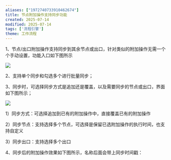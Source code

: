 ```yaml
---
aliases: ["1972740733910462674"]
title: 节点附加操作支持同步功能
created: 2025-07-14
modified: 2025-07-14
tags: ['流程引擎']
theme: 工作流程
---
```


1、节点/出口附加操作支持同步到其余节点或出口，针对类似的附加操作无需一个个手动设置，功能入口如下图所示

![](https://myhelpdoc.oss-cn-heyuan.aliyuncs.com/mdimages/3876729bad27b347546f7c1b07217414.jpg)

2、支持单个同步和勾选多个进行批量同步；

3、同步时，可选择同步方式是追加还是覆盖，以及需要同步的节点或出口，界面如下图所示；

![](https://myhelpdoc.oss-cn-heyuan.aliyuncs.com/mdimages/dfd3b9fc59e3b9565434af5442971323.jpg)

1）同步方式：可选择追加到已有的附加操作中，直接覆盖已有的附加操作

2）同步节点：支持选择多个节点，可选择是保留已选附加操作的执行时间，也支持自定义

3）同步出口：支持选择多个出口

4、同步后的附加操作效果如下图所示，名称后面会带上同步时间戳：

